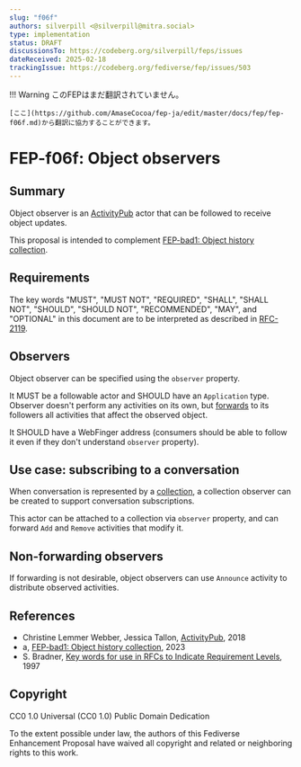 ```yaml
---
slug: "f06f"
authors: silverpill <@silverpill@mitra.social>
type: implementation
status: DRAFT
discussionsTo: https://codeberg.org/silverpill/feps/issues
dateReceived: 2025-02-18
trackingIssue: https://codeberg.org/fediverse/fep/issues/503
---
```

!!! Warning
    このFEPはまだ翻訳されていません。

    [ここ](https://github.com/AmaseCocoa/fep-ja/edit/master/docs/fep/fep-f06f.md)から翻訳に協力することができます。
# FEP-f06f: Object observers

## Summary

Object observer is an [ActivityPub] actor that can be followed to receive object updates.

This proposal is intended to complement [FEP-bad1: Object history collection][FEP-bad1].

## Requirements

The key words "MUST", "MUST NOT", "REQUIRED", "SHALL", "SHALL NOT", "SHOULD", "SHOULD NOT", "RECOMMENDED", "MAY", and "OPTIONAL" in this document are to be interpreted as described in [RFC-2119].

## Observers

Object observer can be specified using the `observer` property.

It MUST be a followable actor and SHOULD have an `Application` type. Observer doesn't perform any activities on its own, but [forwards][InboxForwarding] to its followers all activities that affect the observed object.

It SHOULD have a WebFinger address (consumers should be able to follow it even if they don't understand `observer` property).

## Use case: subscribing to a conversation

When conversation is represented by a [collection][FEP-f228], a collection observer can be created to support conversation subscriptions.

This actor can be attached to a collection via `observer` property, and can forward `Add` and `Remove` activities that modify it.

## Non-forwarding observers

If forwarding is not desirable, object observers can use `Announce` activity to distribute observed activities.

## References

- Christine Lemmer Webber, Jessica Tallon, [ActivityPub][ActivityPub], 2018
- a, [FEP-bad1: Object history collection][FEP-bad1], 2023
- S. Bradner, [Key words for use in RFCs to Indicate Requirement Levels][RFC-2119], 1997

[ActivityPub]: https://www.w3.org/TR/activitypub/
[FEP-bad1]: https://codeberg.org/fediverse/fep/src/branch/main/fep/bad1/fep-bad1.md
[RFC-2119]: https://tools.ietf.org/html/rfc2119.html
[InboxForwarding]: https://www.w3.org/TR/activitypub/#inbox-forwarding
[FEP-f228]: https://codeberg.org/fediverse/fep/src/branch/main/fep/f228/fep-f228.md

## Copyright

CC0 1.0 Universal (CC0 1.0) Public Domain Dedication

To the extent possible under law, the authors of this Fediverse Enhancement Proposal have waived all copyright and related or neighboring rights to this work.
